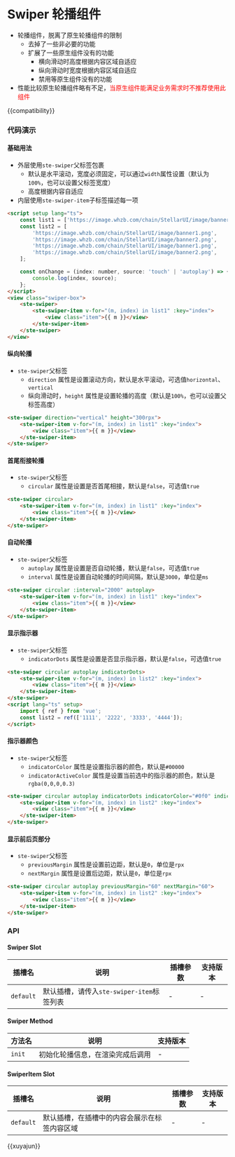 # Swiper 轮播组件

-   轮播组件，脱离了原生轮播组件的限制
    -   去掉了一些非必要的功能
    -   扩展了一些原生组件没有的功能
        -   横向滑动时高度根据内容区域自适应
        -   纵向滑动时宽度根据内容区域自适应
        -   禁用等原生组件没有的功能
-   性能比较原生轮播组件略有不足，<span style="color:red">当原生组件能满足业务需求时不推荐使用此组件</span>

{{compatibility}}

### 代码演示

#### 基础用法

-   外层使用`ste-swiper`父标签包裹
    -   默认是水平滚动，宽度必须固定，可以通过`width`属性设置（默认为`100%`，也可以设置父标签宽度）
    -   高度根据内容自适应
-   内层使用`ste-swiper-item`子标签描述每一项

```html
<script setup lang="ts">
    const list1 = ['https://image.whzb.com/chain/StellarUI/image/banner1.png', 'https://image.whzb.com/chain/StellarUI/image/banner2.png'];
    const list2 = [
        'https://image.whzb.com/chain/StellarUI/image/banner1.png',
        'https://image.whzb.com/chain/StellarUI/image/banner2.png',
        'https://image.whzb.com/chain/StellarUI/image/banner1.png',
        'https://image.whzb.com/chain/StellarUI/image/banner2.png',
    ];

    const onChange = (index: number, source: 'touch' | 'autoplay') => {
        console.log(index, source);
    };
</script>
<view class="swiper-box">
    <ste-swiper>
        <ste-swiper-item v-for="(m, index) in list1" :key="index">
            <view class="item">{{ m }}</view>
        </ste-swiper-item>
    </ste-swiper>
</view>
```

#### 纵向轮播

-   `ste-swiper`父标签
    -   `direction` 属性是设置滚动方向，默认是水平滚动，可选值`horizontal`、`vertical`
    -   纵向滑动时，`height` 属性是设置轮播的高度（默认是`100%`，也可以设置父标签高度）

```html
<ste-swiper direction="vertical" height="300rpx">
    <ste-swiper-item v-for="(m, index) in list1" :key="index">
        <view class="item">{{ m }}</view>
    </ste-swiper-item>
</ste-swiper>
```

#### 首尾衔接轮播

-   `ste-swiper`父标签
    -   `circular` 属性是设置是否首尾相接，默认是`false`，可选值`true`

```html
<ste-swiper circular>
    <ste-swiper-item v-for="(m, index) in list1" :key="index">
        <view class="item">{{ m }}</view>
    </ste-swiper-item>
</ste-swiper>
```

#### 自动轮播

-   `ste-swiper`父标签
    -   `autoplay` 属性是设置是否自动轮播，默认是`false`，可选值`true`
    -   `interval` 属性是设置自动轮播的时间间隔，默认是`3000`，单位是`ms`

```html
<ste-swiper circular :interval="2000" autoplay>
    <ste-swiper-item v-for="(m, index) in list1" :key="index">
        <view class="item">{{ m }}</view>
    </ste-swiper-item>
</ste-swiper>
```

#### 显示指示器

-   `ste-swiper`父标签
    -   `indicatorDots` 属性是设置是否显示指示器，默认是`false`，可选值`true`

```html
<ste-swiper circular autoplay indicatorDots>
    <ste-swiper-item v-for="(m, index) in list2" :key="index">
        <view class="item">{{ m }}</view>
    </ste-swiper-item>
</ste-swiper>
<script lang="ts" setup>
    import { ref } from 'vue';
    const list2 = ref(['1111', '2222', '3333', '4444']);
</script>
```

#### 指示器颜色

-   `ste-swiper`父标签
    -   `indicatorColor` 属性是设置指示器的颜色，默认是`#00000`
    -   `indicatorActiveColor` 属性是设置当前选中的指示器的颜色，默认是`rgba(0,0,0,0.3)`

```html
<ste-swiper circular autoplay indicatorDots indicatorColor="#0f0" indicatorActiveColor="#f00">
    <ste-swiper-item v-for="(m, index) in list2" :key="index">
        <view class="item">{{ m }}</view>
    </ste-swiper-item>
</ste-swiper>
```

#### 显示前后页部分

-   `ste-swiper`父标签
    -   `previousMargin` 属性是设置前边距，默认是`0`，单位是`rpx`
    -   `nextMargin` 属性是设置后边距，默认是`0`，单位是`rpx`

```html
<ste-swiper circular autoplay previousMargin="60" nextMargin="60">
    <ste-swiper-item v-for="(m, index) in list2" :key="index">
        <view class="item">{{ m }}</view>
    </ste-swiper-item>
</ste-swiper>
```

### API

<!-- props -->

#### Swiper Slot

| 插槽名    | 说明                                      | 插槽参数 | 支持版本 |
| --------- | ----------------------------------------- | -------- | -------- |
| `default` | 默认插槽，请传入`ste-swiper-item`标签列表 | -        | -        |

#### Swiper Method

| 方法名 | 说明                             | 支持版本 |
| ------ | -------------------------------- | -------- |
| `init` | 初始化轮播信息，在渲染完成后调用 | -        |

#### SwiperItem Slot

| 插槽名    | 说明                                         | 插槽参数 | 支持版本 |
| --------- | -------------------------------------------- | -------- | -------- |
| `default` | 默认插槽，在插槽中的内容会展示在标签内容区域 | -        | -        |

{{xuyajun}}
